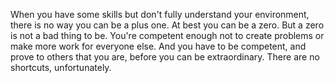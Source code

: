 When you have some skills but don't fully understand your environment, there is no way you can be a plus one.
At best you can be a zero.
But a zero is not a bad thing to be.
You're competent enough not to create problems or make more work for everyone else.
And you have to be competent, and prove to others that you are, before you can be extraordinary.
There are no shortcuts, unfortunately.
